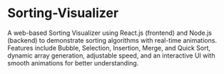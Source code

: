 # Sorting-Visualizer
A web-based Sorting Visualizer using React.js (frontend) and Node.js (backend) to demonstrate sorting algorithms with real-time animations. Features include Bubble, Selection, Insertion, Merge, and Quick Sort, dynamic array generation, adjustable speed, and an interactive UI with smooth animations for better understanding. 
